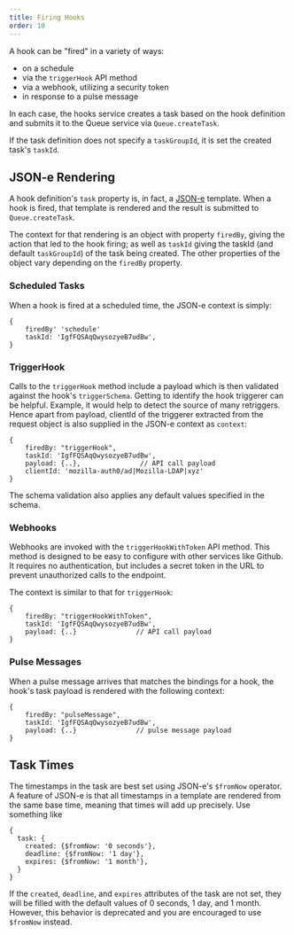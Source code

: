 ```yaml
---
title: Firing Hooks
order: 10
---
```


A hook can be "fired" in a variety of ways:

 * on a schedule
 * via the `triggerHook` API method
 * via a webhook, utilizing a security token
 * in response to a pulse message

In each case, the hooks service creates a task based on the hook definition and
submits it to the Queue service via `Queue.createTask`.

If the task definition does not specify a `taskGroupId`, it is set the created
task's `taskId`.

## JSON-e Rendering

A hook definition's `task` property is, in fact, a
[JSON-e](https://taskcluster.github.io/json-e/) template.  When a hook is
fired, that template is rendered and the result is submitted to
`Queue.createTask`.

The context for that rendering is an object with property `firedBy`, giving the
action that led to the hook firing; as well as `taskId` giving the taskId (and
default `taskGroupId`) of the task being created. The other properties of the
object vary depending on the `firedBy` property.

### Scheduled Tasks

When a hook is fired at a scheduled time, the JSON-e context is simply:

```
{
    firedBy' 'schedule'
    taskId: 'IgfFQSAqQwysozyeB7udBw',
}
```

### TriggerHook

Calls to the `triggerHook` method include a payload which is then validated
against the hook's `triggerSchema`. Getting to identify the hook triggerer can 
be helpful. Example, it would help to detect the source of many retriggers. 
Hence apart from payload, clientId  of the triggerer extracted from the request
object is also supplied in the JSON-e context as `context`:

```
{
    firedBy: "triggerHook",
    taskId: 'IgfFQSAqQwysozyeB7udBw',
    payload: {..},               // API call payload
    clientId: 'mozilla-auth0/ad|Mozilla-LDAP|xyz'
}
```

The schema validation also applies any default values specified in the schema.

### Webhooks

Webhooks are invoked with the `triggerHookWithToken` API method. This method is
designed to be easy to configure with other services like Github.  It requires
no authentication, but includes a secret token in the URL to prevent
unauthorized calls to the endpoint.

The context is similar to that for `triggerHook`:

```
{
    firedBy: "triggerHookWithToken",
    taskId: 'IgfFQSAqQwysozyeB7udBw',
    payload: {..}               // API call payload
}
```

### Pulse Messages

When a pulse message arrives that matches the bindings for a hook, the hook's
task payload is rendered with the following context:

```
{
    firedBy: "pulseMessage",
    taskId: 'IgfFQSAqQwysozyeB7udBw',
    payload: {..}               // pulse message payload
}
```

## Task Times

The timestamps in the task are best set using JSON-e's `$fromNow` operator.
A feature of JSON-e is that all timestamps in a template are rendered from the
same base time, meaning that times will add up precisely.  Use something like

```
{
  task: {
    created: {$fromNow: '0 seconds'},
    deadline: {$fromNow: '1 day'},
    expires: {$fromNow: '1 month'},
  }
}
```

If the `created`, `deadline`, and `expires` attributes of the task are not set,
they will be filled with the default values of 0 seconds, 1 day, and 1 month.
However, this behavior is deprecated and you are encouraged to use `$fromNow`
instead.
